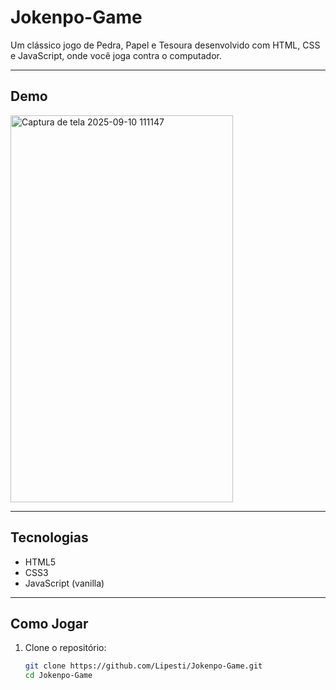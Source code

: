# Jokenpo-Game

Um clássico jogo de Pedra, Papel e Tesoura desenvolvido com HTML, CSS e JavaScript, onde você joga contra o computador.

---

## Demo

<img width="356" height="619" alt="Captura de tela 2025-09-10 111147" src="https://github.com/user-attachments/assets/2a9d0879-8cf9-465c-b8f7-2e7a7f82c4e3" />


---

## Tecnologias

- HTML5  
- CSS3  
- JavaScript (vanilla)

---

## Como Jogar

1. Clone o repositório:  
   ```bash
   git clone https://github.com/Lipesti/Jokenpo-Game.git
   cd Jokenpo-Game
